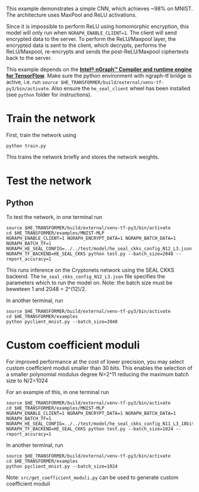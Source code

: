 This example demonstrates a simple CNN, which achieves ~98% on MNIST.
The architecture uses MaxPool and ReLU activations.

Since it is impossible to perform ReLU using homomorphic encryption, this model will only run when `NGRAPH_ENABLE_CLIENT=1`. The client will send encrypted data to the server. To perform the ReLU/Maxpool layer, the encrypted data is sent to the client, which decrypts, performs the ReLU/Maxpool, re-encrypts and sends the post-ReLU/Maxpool ciphertexts back to the server.

This example depends on the [**Intel® nGraph™ Compiler and runtime engine for TensorFlow**](https://github.com/NervanaSystems/ngraph-tf). Make sure the python environment with ngraph-tf bridge is active, i.e. run `source $HE_TRANSFORMER/build/external/venv-tf-py3/bin/activate`. Also ensure the `he_seal_client` wheel has been installed (see `python` folder for instructions).

# Train the network
First, train the network using
```
python train.py
```
This trains the network briefly and stores the network weights.

# Test the network
## Python
To test the network, in one terminal run
```
source $HE_TRANSFORMER/build/external/venv-tf-py3/bin/activate
cd $HE_TRANSFORMER/examples/MNIST-MLP
NGRAPH_ENABLE_CLIENT=1 NGRAPH_ENCRYPT_DATA=1 NGRAPH_BATCH_DATA=1 NGRAPH_BATCH_TF=1 NGRAPH_HE_SEAL_CONFIG=../../test/model/he_seal_ckks_config_N12_L3.json NGRAPH_TF_BACKEND=HE_SEAL_CKKS python test.py --batch_size=2048 --report_accuracy=1
```
This runs inference on the Cryptonets network using the SEAL CKKS backend.
The `he_seal_ckks_config_N12_L3.json` file specifies the parameters which to run the model on. Note: the batch size must be beweteen 1 and 2048 = 2^(12)/2.

In another terminal, run
```
source $HE_TRANSFORMER/build/external/venv-tf-py3/bin/activate
cd $HE_TRANSFORMER/examples
python pyclient_mnist.py --batch_size=2048
```

# Custom coefficient moduli
For improved performance at the cost of lower precision, you may select custom coefficient moduli smaller than 30 bits. This enables the selection of a smaller polynomial modulus degree N=2^11 reducing the maximum batch size to N/2=1024

For an example of this, in one terminal run
```
source $HE_TRANSFORMER/build/external/venv-tf-py3/bin/activate
cd $HE_TRANSFORMER/examples/MNIST-MLP
NGRAPH_ENABLE_CLIENT=1 NGRAPH_ENCRYPT_DATA=1 NGRAPH_BATCH_DATA=1 NGRAPH_BATCH_TF=1 NGRAPH_HE_SEAL_CONFIG=../../test/model/he_seal_ckks_config_N11_L3_18bits.json NGRAPH_TF_BACKEND=HE_SEAL_CKKS python test.py --batch_size=1024 --report_accuracy=1
```

In another terminal, run
```
source $HE_TRANSFORMER/build/external/venv-tf-py3/bin/activate
cd $HE_TRANSFORMER/examples
python pyclient_mnist.py --batch_size=1024
```

Note: `src/get_coefficient_moduli.py` can be used to generate custom coefficient moduli

